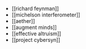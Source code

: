 - [[richard feynman]]
- [[michelson interferometer]]
- [[aether]]
- [[augment minds]]
- [[effective altruism]]
- [[project cybersyn]]